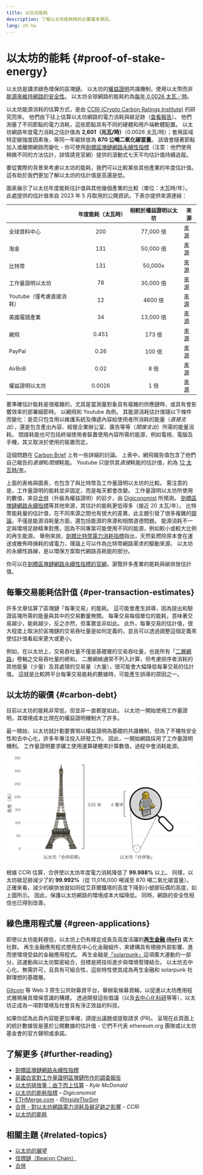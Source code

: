 ```yaml
---
title: 以太坊能耗
description: 了解以太坊能耗時的必要基本資訊。
lang: zh-tw
---
```


# 以太坊的能耗 \{#proof-of-stake-energy}

以太坊是講求綠色環保的區塊鏈。 以太坊的[權益證明](/developers/docs/consensus-mechanisms/pos)共識機制，使用以太幣而非[能源來維持網路的安全性](/developers/docs/consensus-mechanisms/pow)。 以太坊全球網路的能耗約為[每年 0.0026 太瓦／時](https://carbon-ratings.com/eth-report-2022)。

以太坊能源消耗的估算方式，是由 [CCRI (Crypto Carbon Ratings Institute)](https://carbon-ratings.com) 的研究而來。 他們由下往上估算以太坊網路的電力消耗與碳足跡（[查看報告](https://carbon-ratings.com/eth-report-2022)）。 他們測量了不同節點的電力消耗，這些節點具有不同的硬體和用戶端軟體配置。 以太坊網路年度電力消耗之估計值為 **2,601（兆瓦/時）**（0.0026 太瓦/時）；套用區域特定碳強度因素後，等同一年碳排放為 **870 公噸二氧化碳當量**。 該值會隨著節點加入或離開網路而變化 - 你可使用[劍橋區塊鏈網路永續性指標](https://ccaf.io/cbnsi/ethereum)（注意：他們使用稍微不同的方法估計，詳情請見官網）提供的滾動式七天平均估計值持續追蹤。

要從實際的背景來考慮以太坊的能耗，我們可以比較某些其他產業的年度估計值。 這有助於我們更加了解以太坊的估計值是高還是低。

<EnergyConsumptionChart />

圖表展示了以太坊年度能耗估計值與其他幾個產業的比較（單位：太瓦時/年）。 此處提供的估計值來自 2023 年 5 月取用的公開資訊，下表亦提供來源連結：

|                           | 年度能耗（太瓦時） | 相較於權益證明以太坊 | 來源                                                                                                                                                                            |
| :------------------------ | :----------------: | :------------------: | ------------------------------------------------------------------------------------------------------------------------------------------------------------------------------- |
| 全球資料中心              |        200         |      77,000 倍       | [來源](https://www.iea.org/commentaries/data-centres-and-energy-from-global-headlines-to-local-headaches)                                                                       |
| 淘金                      |        131         |      50,000 倍       | [來源](https://ccaf.io/cbnsi/cbeci/comparisons)                                                                                                                                 |
| 比特幣                    |        131         |       50,000x        | [來源](https://ccaf.io/cbnsi/cbeci/comparisons)                                                                                                                                 |
| 工作量證明以太坊          |         78         |      30,000 倍       | [來源](https://digiconomist.net/ethereum-energy-consumption)                                                                                                                    |
| Youtube（僅考慮直接消耗） |         12         |       4600 倍        | [來源](https://www.gstatic.com/gumdrop/sustainability/google-2020-environmental-report.pdf)                                                                                     |
| 美國電競產業              |         34         |      13,000 倍       | [來源](https://www.researchgate.net/publication/336909520_Toward_Greener_Gaming_Estimating_National_Energy_Use_and_Energy_Efficiency_Potential)                                 |
| 網飛                      |       0.451        |        173 倍        | [來源](https://assets.ctfassets.net/4cd45et68cgf/7B2bKCqkXDfHLadrjrNWD8/e44583e5b288bdf61e8bf3d7f8562884/2021_US_EN_Netflix_EnvironmentalSocialGovernanceReport-2021_Final.pdf) |
| PayPal                    |        0.26        |        100 倍        | [來源](https://app.impaakt.com/analyses/paypal-consumed-264100-mwh-of-energy-in-2020-24-from-non-renewable-sources-27261)                                                       |
| AirBnB                    |        0.02        |         8 倍         | [來源](<https://s26.q4cdn.com/656283129/files/doc_downloads/governance_doc_updated/Airbnb-ESG-Factsheet-(Final).pdf>)                                                           |
| 權益證明以太坊            |       0.0026       |         1 倍         | [來源](https://carbon-ratings.com/eth-report-2022)                                                                                                                              |

要準確估計能耗是很複雜的，尤其是當測量對象具有複雜的供應鏈時，或具有會影響效率的部署細節時。 以網飛和 Youtube 為例。 其能源消耗估計值隨以下條件而變化：是否只包含用以維護系統及傳遞內容給使用者所消耗的能量（_直接支出_），還是包含產出內容、經營企業辦公室、廣告等等（_間接支出_）所需的能量消耗。 間接耗能也可包括終端使用者裝置使用內容所需的能源，例如電視、電腦及手機，其又取決於使用的裝置而定。

這個問題在 [Carbon Brief](https://www.carbonbrief.org/factcheck-what-is-the-carbon-footprint-of-streaming-video-on-netflix) 上有一些詳細的討論。 上表中，網飛報告值包含了他們自己報告的*直接*和*間接*耗能。 Youtube 只提供其*直接*耗能的估計值，約為 [12 太瓦時/年](https://www.gstatic.com/gumdrop/sustainability/google-2020-environmental-report.pdf)。

上面的表格與圖表，也包含了與比特幣及工作量證明以太坊的比較。 需注意的是，工作量證明的能耗並非固定，而是每天都會改變。 工作量證明以太坊所使用的數值，來自[合併](/roadmap/merge/)（升級為權益證明）的前夕，由 [Digiconomist](https://digiconomist.net/ethereum-energy-consumption) 所預測。 [劍橋區塊鏈網路永續指標](https://ccaf.io/cbnsi/ethereum/1)等其他來源，其估計的能耗更低得多（接近 20 太瓦/年）。 比特幣能耗量的估計值，在不同來源之間也有很大的差異，此主題引發了很多複雜的[辯論](https://www.coindesk.com/business/2020/05/19/the-last-word-on-bitcoins-energy-consumption/)，不僅是能源消耗量方面，還包括能源的來源和相關道德問題。 能源消耗不一定與環境足跡精準對應，因為不同專案可能使用不同的能源，例如較小或較大比例的再生能源。 舉例來說，[劍橋比特幣電力消耗指標](https://ccaf.io/cbnsi/cbeci/comparisons)指出，天然氣燃除原本會在運送或散佈時損耗的或電力，理論上可以作為比特幣網路需求的驅動來源。 以太坊的永續性路線，是以環保方案取代網路高耗能的部分。

你可以在[劍橋區塊鏈網路永續性指標的官網](https://ccaf.io/cbnsi/ethereum)，瀏覽許多產業的能耗與碳排放估計值。

## 每筆交易能耗估計值 \{#per-transaction-estimates}

許多文章估算了區塊鏈「每筆交易」的能耗。 這可能會產生誤導，因為提出和驗證區塊所需的能量與其中的交易數量無關。 每筆交易每個單位的能耗，意味著交易越少，能耗越少，反之亦然，但事實並非如此。 此外，每筆交易的估計值，很大程度上取決於區塊鏈的交易吞吐量是如何定義的，並且可以透過調整這個定義來使估計值看起來更大或更小。

例如，在以太坊上，交易吞吐量不僅是基礎層的交易吞吐量，也是所有「[二層網路](/layer-2/)」卷軸之交易吞吐量的總和。 二層網絡通常不列入計算，但考慮排序者消耗的其他能量（少量）及其處理的交易量（大量），很可能會大幅降低每筆交易的估計值。 這就是比較跨平台每筆交易能耗的數據時，可能產生誤導的原因之一。

## 以太坊的碳債 \{#carbon-debt}

目前以太坊的能耗非常低，但並非一直都是如此。 以太坊一開始使用工作量證明，其環境成本比現在的權益證明機制大了許多。

最一開始，以太坊就計劃要實現以權益證明為基礎的共識機制，但為了不犧牲安全性和去中心化，許多年專注投入研發工作。 因此，一開始網路採用了工作量證明機制。 工作量證明要求礦工使用運算硬體來計算數值，過程中會消耗能源。

![比較以太坊合併前後的能源消耗，以左方的艾菲爾鐵塔（高度 330 公尺）象徵合併前的高能耗，以及右方 4 公分高的樂高小玩偶，象徵合併後大幅降低的能源消耗](energy_consumption_pre_post_merge.png)

根據 CCRI 估算，合併使以太坊年度電力消耗降低了 **99.988%** 以上。 同樣，以太坊碳足跡減少了約 **99.992%**（從 11,016,000 噸減至 870 噸二氧化碳當量）。 正確來看，減少的碳排放就如同從艾菲爾鐵塔的高度下降到小塑膠玩偶的高度，如上圖所示。 因此，保護以太坊網路的環境成本大幅降低。 同時，網路的安全性相信也已得到改善。

## 綠色應用程式層 \{#green-applications}

即使以太坊能耗極低，以太坊上仍有穩定成長及高度活躍的[**再生金融 (ReFi)**](/refi/) 廣大社群。 再生金融應用程式使用去中心化金融組件，來建構具有積極外部影響、進而使環境受益的金融應用程式。 再生金融是[「solarpunk」](https://en.wikipedia.org/wiki/Solarpunk)這項廣大運動的一部分，該運動與以太坊緊密結合，目標是將技術進步與環境管理結合。 以太坊去中心化、無需許可，且具有可組合性，這些特性使其成為再生金融和 solarpunk 社群理想的基礎層。

[Gitcoin](https://gitcoin.co) 等 Web 3 原生公共財募資平台，舉辦氣候募資輪，以促進以太坊應用程式層開展具環保意識的構建。 透過開發這些倡議（以及[去中心化科研](/desci/)等等），以太坊正成為一項對環境及社會具有淨正效益的科技。

<InfoBanner emoji=":evergreen_tree:">
  如果你認為此頁內容能更加準確，請提出議題或提取請求 (PR)。 呈現在此頁面上的統計數據皆是基於公開數據的估計值 - 它們不代表 ethereum.org 團隊或以太坊基金會的官方聲明或承諾。
</InfoBanner>

## 了解更多 \{#further-reading}

- [劍橋區塊鏈網路永續性指標](https://ccaf.io/cbnsi/ethereum)
- [美國白宮對工作量證明區塊鏈所作的調查報告](https://www.whitehouse.gov/wp-content/uploads/2022/09/09-2022-Crypto-Assets-and-Climate-Report.pdf)
- [以太坊排放量：由下而上估算](https://kylemcdonald.github.io/ethereum-emissions/) - _Kyle McDonald_
- [以太坊的能耗指標](https://digiconomist.net/ethereum-energy-consumption/) – _Digiconomist_
- [ETHMerge.com](https://ethmerge.com/) - _[@InsideTheSim](https://twitter.com/InsideTheSim)_
- [合併 - 對以太坊網路電力消耗及碳足跡之影響](https://carbon-ratings.com/eth-report-2022) - _CCRI_
- [以太坊的能耗](https://mirror.xyz/jmcook.eth/ODpCLtO4Kq7SCVFbU4He8o8kXs418ZZDTj0lpYlZkR8)

## 相關主題 \{#related-topics}

- [以太坊的展望](/roadmap/vision/)
- [信標鏈（Beacon Chain）](/roadmap/beacon-chain)
- [合併](/roadmap/merge/)
